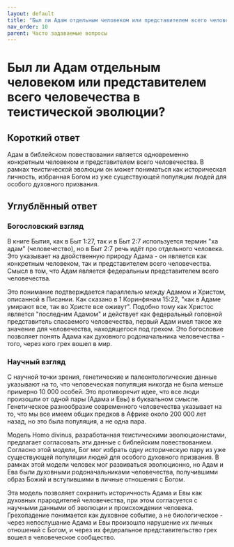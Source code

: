 ```yaml
---
layout: default
title: "Был ли Адам отдельным человеком или представителем всего человечества в теистической эволюции?"
nav_order: 10
parent: Часто задаваемые вопросы
---
```


# Был ли Адам отдельным человеком или представителем всего человечества в теистической эволюции?

## Короткий ответ

Адам в библейском повествовании является одновременно конкретным человеком и представителем всего человечества. В рамках теистической эволюции он может пониматься как историческая личность, избранная Богом из уже существующей популяции людей для особого духовного призвания.

## Углублённый ответ

### Богословский взгляд

В книге Бытия, как в Быт 1:27, так и в Быт 2:7 используется термин "ха адам" (человечество), но в Быт 2:7 речь идёт про отдельного человека. Это указывает на двойственную природу Адама - он является как конкретным человеком, так и представителем всего человечества. Смысл в том, что Адам является федеральным представителем всего человечества.

Это понимание подтверждается параллелью между Адамом и Христом, описанной в Писании. Как сказано в 1 Коринфянам 15:22, "как в Адаме умирают все, так во Христе все оживут". Подобно тому как Христос является "последним Адамом" и действует как федеральный головной представитель спасаемого человечества, первый Адам имел такое же значение для человечества, находящегося под грехом. Это богословие позволяет понять Адама как духовного родоначальника человечества - того, через кого грех вошел в мир.

### Научный взгляд

С научной точки зрения, генетические и палеонтологические данные указывают на то, что человеческая популяция никогда не была меньше примерно 10 000 особей. Это противоречит идее, что все люди произошли от одной пары (Адама и Евы) в буквальном смысле. Генетическое разнообразие современного человечества указывает на то, что мы все имеем общих предков в Африке около 200 000 лет назад, но это была популяция, а не одна пара.

Модель Homo divinus, разработанная теистическими эволюционистами, предлагает согласовать эти данные с библейским повествованием. Согласно этой модели, Бог мог избрать одну историческую пару из уже существующей популяции людей для особого духовного призвания. В рамках этой модели человек мог развиваться эволюционно, но Адам и Ева были духовными родоначальниками человечества, получившими образ Божий и вступившими в личные отношения с Богом.

Эта модель позволяет сохранить историчность Адама и Евы как духовных прародителей человечества, при этом согласуется с научными данными об эволюции и происхождении человека. Грехопадение понимается как духовное событие, а не биологическое - через непослушание Адама и Евы произошло нарушение их личных отношений с Богом, и через их федеральное представительство грех вошел в человеческое сообщество.